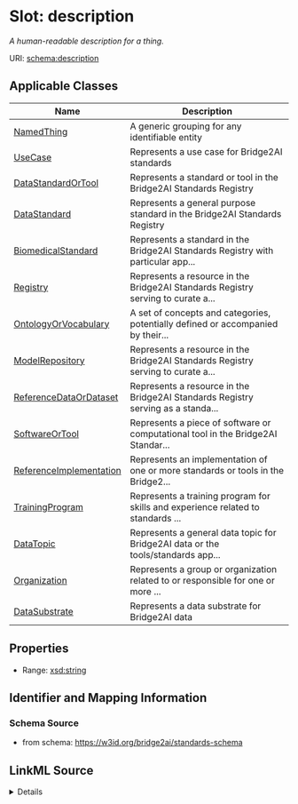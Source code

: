 # Slot: description
_A human-readable description for a thing._


URI: [schema:description](http://schema.org/description)



<!-- no inheritance hierarchy -->




## Applicable Classes

| Name | Description |
| --- | --- |
[NamedThing](NamedThing.md) | A generic grouping for any identifiable entity
[UseCase](UseCase.md) | Represents a use case for Bridge2AI standards
[DataStandardOrTool](DataStandardOrTool.md) | Represents a standard or tool in the Bridge2AI Standards Registry
[DataStandard](DataStandard.md) | Represents a general purpose standard in the Bridge2AI Standards Registry
[BiomedicalStandard](BiomedicalStandard.md) | Represents a standard in the Bridge2AI Standards Registry with particular app...
[Registry](Registry.md) | Represents a resource in the Bridge2AI Standards Registry serving to curate a...
[OntologyOrVocabulary](OntologyOrVocabulary.md) | A set of concepts and categories, potentially defined or accompanied by their...
[ModelRepository](ModelRepository.md) | Represents a resource in the Bridge2AI Standards Registry serving to curate a...
[ReferenceDataOrDataset](ReferenceDataOrDataset.md) | Represents a resource in the Bridge2AI Standards Registry serving as a standa...
[SoftwareOrTool](SoftwareOrTool.md) | Represents a piece of software or computational tool in the Bridge2AI Standar...
[ReferenceImplementation](ReferenceImplementation.md) | Represents an implementation of one or more standards or tools in the Bridge2...
[TrainingProgram](TrainingProgram.md) | Represents a training program for skills and experience related to standards ...
[DataTopic](DataTopic.md) | Represents a general data topic for Bridge2AI data or the tools/standards app...
[Organization](Organization.md) | Represents a group or organization related to or responsible for one or more ...
[DataSubstrate](DataSubstrate.md) | Represents a data substrate for Bridge2AI data






## Properties

* Range: [xsd:string](xsd:string)







## Identifier and Mapping Information







### Schema Source


* from schema: https://w3id.org/bridge2ai/standards-schema




## LinkML Source

<details>
```yaml
name: description
description: A human-readable description for a thing.
from_schema: https://w3id.org/bridge2ai/standards-schema
rank: 1000
slot_uri: schema:description
alias: description
domain_of:
- NamedThing
range: string

```
</details>